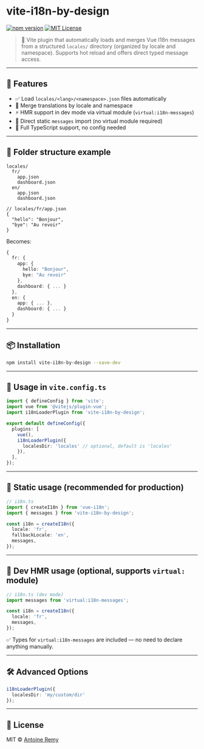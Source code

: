 # vite-i18n-by-design

[![npm version](https://img.shields.io/npm/v/vite-i18n-by-design.svg)](https://www.npmjs.com/package/vite-i18n-by-design)
[![MIT License](https://img.shields.io/npm/l/vite-i18n-by-design.svg)](LICENSE)

> 🔌 Vite plugin that automatically loads and merges Vue I18n messages from a structured `locales/` directory (organized by locale and namespace). Supports hot reload and offers direct typed message access.

---

## 🚀 Features

- ✅ Load `locales/<lang>/<namespace>.json` files automatically
- 🔁 Merge translations by locale and namespace
- ⚡️ HMR support in dev mode via virtual module (`virtual:i18n-messages`)
- 🧠 Direct static `messages` import (no virtual module required)
- 💪 Full TypeScript support, no config needed

---

## 📁 Folder structure example

```
locales/
  fr/
    app.json
    dashboard.json
  en/
    app.json
    dashboard.json
```

```jsonc
// locales/fr/app.json
{
  "hello": "Bonjour",
  "bye": "Au revoir"
}
```

Becomes:

```ts
{
  fr: {
    app: {
      hello: "Bonjour",
      bye: "Au revoir"
    },
    dashboard: { ... }
  },
  en: {
    app: { ... },
    dashboard: { ... }
  }
}
```

---

## 📦 Installation

```bash
npm install vite-i18n-by-design --save-dev
```

---

## 🔌 Usage in `vite.config.ts`

```ts
import { defineConfig } from 'vite';
import vue from '@vitejs/plugin-vue';
import i18nLoaderPlugin from 'vite-i18n-by-design';

export default defineConfig({
  plugins: [
    vue(),
    i18nLoaderPlugin({
      localesDir: 'locales' // optional, default is 'locales'
    }),
  ],
});
```

---

## 🧠 Static usage (recommended for production)

```ts
// i18n.ts
import { createI18n } from 'vue-i18n';
import { messages } from 'vite-i18n-by-design';

const i18n = createI18n({
  locale: 'fr',
  fallbackLocale: 'en',
  messages,
});
```

---

## 🧪 Dev HMR usage (optional, supports `virtual:` module)

```ts
// i18n.ts (dev mode)
import messages from 'virtual:i18n-messages';

const i18n = createI18n({
  locale: 'fr',
  messages,
});
```

✅ Types for `virtual:i18n-messages` are included — no need to declare anything manually.

---

## 🛠 Advanced Options

```ts
i18nLoaderPlugin({
  localesDir: 'my/custom/dir'
});
```

---

## 🪪 License

MIT © [Antoine Remy](https://github.com/antoineremy)
